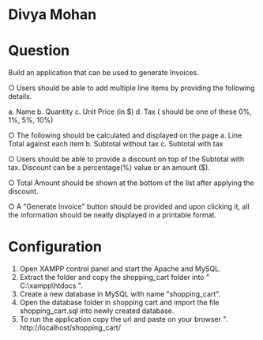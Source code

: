 # Divya Mohan

# Question

Build an application that can be used to generate Invoices. 

○	Users should be able to add multiple line items by providing the following details.

a. Name
b. Quantity
c. Unit Price (in $)
d. Tax ( should be one of these 0%, 1%, 5%, 10%)

○	The following should be calculated and displayed on the page
a. Line Total against each item
b. Subtotal without tax
c. Subtotal with tax

○	Users should be able to provide a discount on top of the Subtotal with tax. Discount can be a percentage(%) value or an amount ($).

○	Total Amount should be shown at the bottom of the list after applying the discount.

○	 A "Generate Invoice" button should be provided and upon clicking it, all the information should be neatly displayed in a printable format.

# Configuration

1. Open XAMPP control panel and start the Apache and MySQL.
2. Extract the folder and copy the shopping_cart folder into " C:\xampp\htdocs ".
3. Create a new database in MySQL with name "shopping_cart".
4. Open the database folder in shopping cart and import the file shopping_cart.sql into newly created database.
5. To run the application copy the url and paste on your browser ".
http://localhost/shopping_cart/
